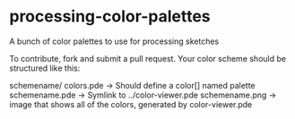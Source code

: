 processing-color-palettes
=========================

A bunch of color palettes to use for processing sketches

To contribute, fork and submit a pull request.  Your color scheme should be
structured like this:

schemename/
  colors.pde -> Should define a color[] named palette
  schemename.pde -> Symlink to ../color-viewer.pde
  schemename.png -> image that shows all of the colors, generated by color-viewer.pde
